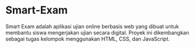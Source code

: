 # Smart-Exam
Smart Exam adalah aplikasi ujian online berbasis web yang dibuat untuk membantu siswa mengerjakan ujian secara digital. Proyek ini dikembangkan sebagai tugas kelompok menggunakan HTML, CSS, dan JavaScript.

